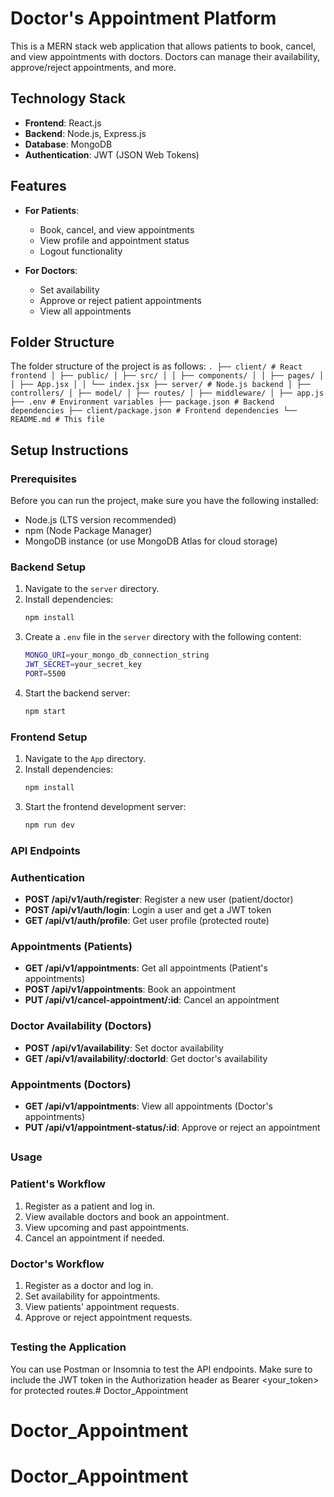 # Doctor's Appointment Platform

This is a MERN stack web application that allows patients to book, cancel, and view appointments with doctors. Doctors can manage their availability, approve/reject appointments, and more.

## Technology Stack
- **Frontend**: React.js
- **Backend**: Node.js, Express.js
- **Database**: MongoDB
- **Authentication**: JWT (JSON Web Tokens)


## Features
- **For Patients**:
  - Book, cancel, and view appointments
  - View profile and appointment status
  - Logout functionality

- **For Doctors**:
  - Set availability
  - Approve or reject patient appointments
  - View all appointments

## Folder Structure
The folder structure of the project is as follows:
```. ├── client/ # React frontend │ ├── public/ │ ├── src/ │ │ ├── components/ │ │ ├── pages/ │ │ ├── App.jsx │ │ └── index.jsx ├── server/ # Node.js backend │ ├── controllers/ │ ├── model/ │ ├── routes/ │ ├── middleware/ │ ├── app.js ├── .env # Environment variables ├── package.json # Backend dependencies ├── client/package.json # Frontend dependencies └── README.md # This file```


## Setup Instructions

### Prerequisites

Before you can run the project, make sure you have the following installed:
- Node.js (LTS version recommended)
- npm (Node Package Manager)
- MongoDB instance (or use MongoDB Atlas for cloud storage)

### Backend Setup

1. Navigate to the `server` directory.
2. Install dependencies:
   ```bash
   npm install
   ```
3. Create a `.env` file in the `server` directory with the following content:
    ```bash
    MONGO_URI=your_mongo_db_connection_string
    JWT_SECRET=your_secret_key
    PORT=5500
    ```
4. Start the backend server:
    ```bash
    npm start
    ```

### Frontend Setup

1. Navigate to the `App` directory.
2. Install dependencies:
    ```bash
    npm install
    ```
3. Start the frontend development server:
    ```bash
    npm run dev
    ```

### API Endpoints

### Authentication
- **POST /api/v1/auth/register**: Register a new user (patient/doctor)
- **POST /api/v1/auth/login**: Login a user and get a JWT token
- **GET /api/v1/auth/profile**: Get user profile (protected route)

### Appointments (Patients)
- **GET /api/v1/appointments**: Get all appointments (Patient's appointments)
- **POST /api/v1/appointments**: Book an appointment
- **PUT /api/v1/cancel-appointment/:id**: Cancel an appointment

### Doctor Availability (Doctors)
- **POST /api/v1/availability**: Set doctor availability
- **GET /api/v1/availability/:doctorId**: Get doctor's availability

### Appointments (Doctors)
- **GET /api/v1/appointments**: View all appointments (Doctor's appointments)
- **PUT /api/v1/appointment-status/:id**: Approve or reject an appointment

##

### Usage

### Patient's Workflow
1. Register as a patient and log in.
2. View available doctors and book an appointment.
3. View upcoming and past appointments.
4. Cancel an appointment if needed.

### Doctor's Workflow
1. Register as a doctor and log in.
2. Set availability for appointments.
3. View patients' appointment requests.
4. Approve or reject appointment requests.

##
### Testing the Application 
You can use Postman or Insomnia to test the API endpoints. Make sure to include the JWT token in the Authorization header as Bearer <your_token> for protected routes.# Doctor_Appointment
# Doctor_Appointment
# Doctor_Appointment
